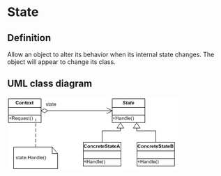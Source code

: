 # State

## Definition
Allow an object to alter its behavior when its internal state changes. The object will appear to change its class.
<BR>

## UML class diagram
![GitHub Logo](../../../docs/Pictures/DesignPatterns/state.gif)
